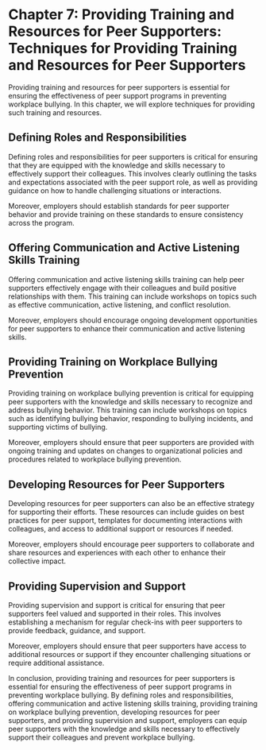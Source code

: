 Chapter 7: Providing Training and Resources for Peer Supporters: Techniques for Providing Training and Resources for Peer Supporters
====================================================================================================================================

Providing training and resources for peer supporters is essential for ensuring the effectiveness of peer support programs in preventing workplace bullying. In this chapter, we will explore techniques for providing such training and resources.

Defining Roles and Responsibilities
-----------------------------------

Defining roles and responsibilities for peer supporters is critical for ensuring that they are equipped with the knowledge and skills necessary to effectively support their colleagues. This involves clearly outlining the tasks and expectations associated with the peer support role, as well as providing guidance on how to handle challenging situations or interactions.

Moreover, employers should establish standards for peer supporter behavior and provide training on these standards to ensure consistency across the program.

Offering Communication and Active Listening Skills Training
-----------------------------------------------------------

Offering communication and active listening skills training can help peer supporters effectively engage with their colleagues and build positive relationships with them. This training can include workshops on topics such as effective communication, active listening, and conflict resolution.

Moreover, employers should encourage ongoing development opportunities for peer supporters to enhance their communication and active listening skills.

Providing Training on Workplace Bullying Prevention
---------------------------------------------------

Providing training on workplace bullying prevention is critical for equipping peer supporters with the knowledge and skills necessary to recognize and address bullying behavior. This training can include workshops on topics such as identifying bullying behavior, responding to bullying incidents, and supporting victims of bullying.

Moreover, employers should ensure that peer supporters are provided with ongoing training and updates on changes to organizational policies and procedures related to workplace bullying prevention.

Developing Resources for Peer Supporters
----------------------------------------

Developing resources for peer supporters can also be an effective strategy for supporting their efforts. These resources can include guides on best practices for peer support, templates for documenting interactions with colleagues, and access to additional support or resources if needed.

Moreover, employers should encourage peer supporters to collaborate and share resources and experiences with each other to enhance their collective impact.

Providing Supervision and Support
---------------------------------

Providing supervision and support is critical for ensuring that peer supporters feel valued and supported in their roles. This involves establishing a mechanism for regular check-ins with peer supporters to provide feedback, guidance, and support.

Moreover, employers should ensure that peer supporters have access to additional resources or support if they encounter challenging situations or require additional assistance.

In conclusion, providing training and resources for peer supporters is essential for ensuring the effectiveness of peer support programs in preventing workplace bullying. By defining roles and responsibilities, offering communication and active listening skills training, providing training on workplace bullying prevention, developing resources for peer supporters, and providing supervision and support, employers can equip peer supporters with the knowledge and skills necessary to effectively support their colleagues and prevent workplace bullying.
